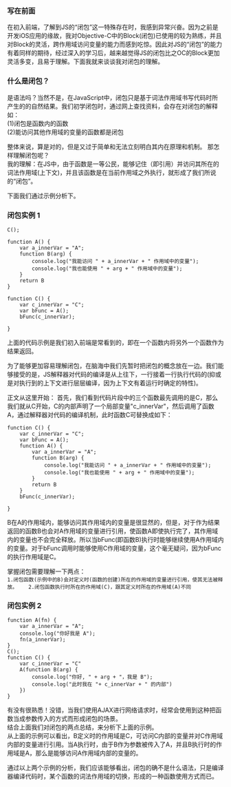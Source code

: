### 写在前面
在初入前端，了解到JS的“闭包”这一特殊存在时，我感到异常兴奋。因为之前是开发iOS应用的缘故，我对Objective-C中的Block(闭包)已使用的较为熟练，并且对Block的灵活，跨作用域访问变量的能力而感到吃惊。因此对JS的“闭包”的能力有着同样的期待，经过深入的学习后，越来越觉得JS的闭包比之OC的Block更加灵活多变，且易于理解。下面我就来谈谈我对闭包的理解。

### 什么是闭包？
是语法吗？当然不是，在JavaScript中，闭包只是基于词法作用域书写代码时所产生的的自然结果。我们初学闭包时，通过网上查找资料，会存在对闭包的解释如：    
(1)闭包是函数内的函数   
(2)能访问其他作用域的变量的函数都是闭包  

整体来说，算是对的，但是又过于简单和无法立刻明白其内在原理和机制。
那怎样理解闭包呢？   
我的理解：在JS中，由于函数是一等公民，能够记住（即引用）并访问其所在的词法作用域(上下文)，并且该函数是在当前作用域之外执行，就形成了我们所说的“闭包”。   

下面我们通过示例分析下。  

### 闭包实例 1
```
C();

function A() {
	var a_innerVar = "A";
	function B(arg) {
		console.log("我能访问 " + a_innerVar + " 作用域中的变量");
		console.log("我也能使用 " + arg + " 作用域中的变量");
	}
	return B
}

function C() {
	var c_innerVar = "C";
	var bFunc = A();
	bFunc(c_innerVar);

}
```
上面的代码示例是我们初入前端是常看到的，即在一个函数内将另外一个函数作为结果返回。  

为了能够更加容易理解闭包，在脑海中我们先暂时把闭包的概念放在一边。我们能够接受的是，JS解释器对代码的编译是从上往下，一行接着一行执行代码的(抑或是对执行到的上下文进行层层编译，因为上下文有着运行时确定的特性)。   

正文从这里开始：
	首先，我们看到代码片段中的三个函数最先调用的是C，那么我们就从C开始，C的内部声明了一个局部变量"c_innerVar"，然后调用了函数A，通过解释器对代码的编译机制，此时函数C可替换成如下：

```
function C() {
	var c_innerVar = "C";	
	var bFunc = A();
	function A() {
		var a_innerVar = "A";
		function B(arg) {
	 		console.log("我能访问 " + a_innerVar + " 作用域中的变量");
	 		console.log("我也能使用 " + arg + " 作用域中的变量");
	 	}
		return B
	}
	bFunc(c_innerVar);

}
```
B在A的作用域内，能够访问其作用域内的变量是很显然的，但是，对于作为结果返回的函数B也会对A作用域的变量进行引用，使函数A即使执行完了，其作用域内的变量也不会完全释放。所以当bFunc(即函数B)执行时能够继续使用A作用域内的变量。对于bFunc调用时能够使用C作用域的变量，这个毫无疑问，因为bFunc的执行作用域是C。 

掌握闭包需要理解一下两点：       
`1.闭包函数(示例中的B)会对定义时(函数的创建)所在的作用域的变量进行引用，使其无法被释放。   `
`2.闭包函数执行时所在的作用域(C)，跟其定义时所在的作用域(A)不同`   

### 闭包实例 2
```
function A(fn) {
	var a_innerVar = "A";
	console.log("你好我是 A");
	fn(a_innerVar);
}
C();
function C() {
	var c_innerVar = "C"
	A(function B(arg) {
		console.log("你好, " + arg + "，我是 B");
		console.log("此时我在 "+ c_innerVar + " 的内部")
	})
}

```
有没有很熟悉！没错，当我们使用AJAX进行网络请求时，经常会使用到这种把函数当成参数传入的方式而形成闭包的场景。       
结合上面我们对闭包的两点总结，来分析下上面的示例。       
从上面的示例可以看出，B定义时的作用域是C，可访问C内部的变量并对C作用域内部的变量进行引用。当A执行时，由于B作为参数被传入了A，并且B执行时的作用域是A，那么是能够访问A作用域内部的变量的。     

通过以上两个示例的分析，我们应该能够看出，闭包的确不是什么语法，只是编译器编译代码时，某个函数的词法作用域的切换，形成的一种函数使用方式而已。


